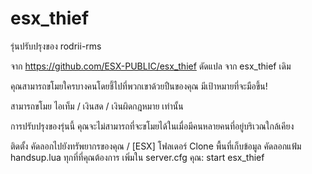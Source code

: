 # esx_thief
รุ่นปรับปรุงของ rodrii-rms

จาก https://github.com/ESX-PUBLIC/esx_thief
ดัดแปล จาก esx_thief เดิม

คุณสามารถขโมยใครบางคนโดยชี้ไปที่พวกเขาด้วยปืนของคุณ มีเป้าหมายที่จะมือขึ้น!

สามารถขโมย ไอเท็ม / เงินสด / เงินผิดกฎหมาย เท่านั้น

การปรับปรุงของรุ่นนี้
คุณจะไม่สามารถที่จะขโมยได้ในเมื่อมีคนหลายคนที่อยู่บริเวณใกล้เคียง

ติดตั้ง
คัดลอกไปยังทรัพยากรของคุณ / [ESX] โฟลเดอร์
Clone พื้นที่เก็บข้อมูล
คัดลอกแฟ้ม handsup.lua ทุกที่ที่คุณต้องการ
เพิ่มใน server.cfg คุณ:
start esx_thief
